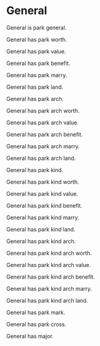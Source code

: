 # General

General is park general.

General has park worth.

General has park value.

General has park benefit.

General has park marry.

General has park land.

General has park arch.

General has park arch worth.

General has park arch value.

General has park arch benefit.

General has park arch marry.

General has park arch land.

General has park kind.

General has park kind worth.

General has park kind value.

General has park kind benefit.

General has park kind marry.

General has park kind land.

General has park kind arch.

General has park kind arch worth.

General has park kind arch value.

General has park kind arch benefit.

General has park kind arch marry.

General has park kind arch land.

General has park mark.

General has park cross.

General has major.